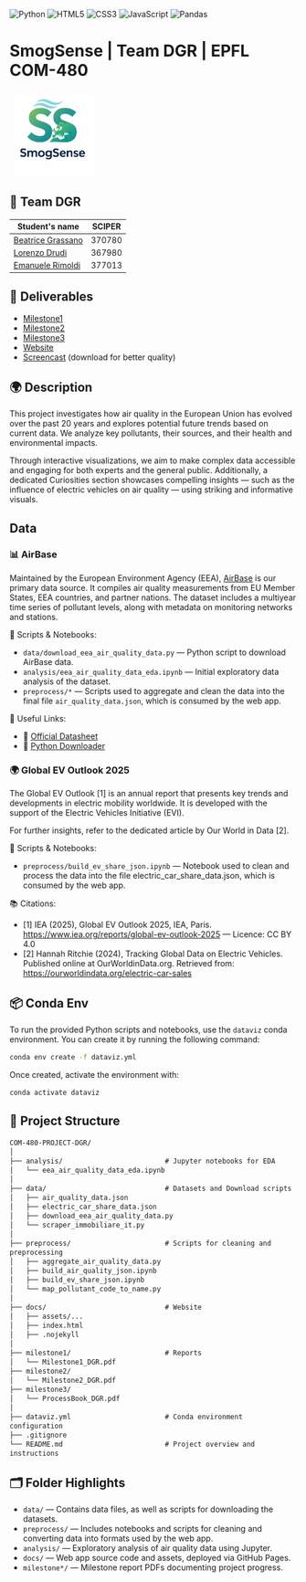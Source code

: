 ![Python](https://img.shields.io/badge/python-3670A0?style=for-the-badge&logo=python&logoColor=ffdd54)
![HTML5](https://img.shields.io/badge/html5-%23E34F26.svg?style=for-the-badge&logo=html5&logoColor=white)
![CSS3](https://img.shields.io/badge/css3-%231572B6.svg?style=for-the-badge&logo=css3&logoColor=white)
![JavaScript](https://img.shields.io/badge/javascript-%23323330.svg?style=for-the-badge&logo=javascript&logoColor=%23F7DF1E)
![Pandas](https://img.shields.io/badge/pandas-%23150458.svg?style=for-the-badge&logo=pandas&logoColor=white)

# SmogSense | Team DGR | EPFL COM-480

<img src="docs/assets/images/logo.png" alt="Logo" width="150" />

## 👥 Team DGR
| Student's name | SCIPER |
| -------------- | ------ |
| [Beatrice Grassano](https://github.com/beagrs) | 370780 |
| [Lorenzo Drudi](https://github.com/drudilorenzo/) | 367980 |
| [Emanuele Rimoldi](https://github.com/EmaRimoldi) | 377013 |

## 📄 Deliverables
- [Milestone1](./milestone1/Milestone1_DGR.pdf)
- [Milestone2](./milestone2/Milestone2_DGR.pdf)
- [Milestone3](./milestone3/Processbook.pdf)
- [Website](https://com-480-data-visualization.github.io/com-480-project-DGR/)
- [Screencast](https://drive.google.com/file/d/1CwCQC62-vEC8ymORb9-4itADhIKu_CwO/view?usp=sharing) (download for better quality)

## 🌍 Description

This project investigates how air quality in the European Union has evolved over the past 20 years and explores potential future trends based on current data. We analyze key pollutants, their sources, and their health and environmental impacts.

Through interactive visualizations, we aim to make complex data accessible and engaging for both experts and the general public. Additionally, a dedicated Curiosities section showcases compelling insights — such as the influence of electric vehicles on air quality — using striking and informative visuals.

## Data

### 📊 AirBase

Maintained by the European Environment Agency (EEA), [AirBase](https://www.eea.europa.eu/en/datahub/datahubitem-view/778ef9f5-6293-4846-badd-56a29c70880d?activeAccordion=1087599) is our primary data source. It compiles air quality measurements from EU Member States, EEA countries, and partner nations. The dataset includes a multiyear time series of pollutant levels, along with metadata on monitoring networks and stations.

🧪 Scripts & Notebooks:
- `data/download_eea_air_quality_data.py` — Python script to download AirBase data.
- `analysis/eea_air_quality_data_eda.ipynb` — Initial exploratory data analysis of the dataset.
- `preprocess/*` — Scripts used to aggregate and clean the data into the final file `air_quality_data.json`, which is consumed by the web app. 

🔗 Useful Links:
- 📄 [Official Datasheet](https://www.eea.europa.eu/data-and-maps/data/airbase-the-european-air-quality-database-6/airbase-products/data/file)
- 🐍 [Python Downloader](https://github.com/JohnPaton/airbase)

### 🌍 Global EV Outlook 2025

The Global EV Outlook [1] is an annual report that presents key trends and developments in electric mobility worldwide. It is developed with the support of the Electric Vehicles Initiative (EVI).

For further insights, refer to the dedicated article by Our World in Data [2].

🧪 Scripts & Notebooks:
- `preprocess/build_ev_share_json.ipynb` — Notebook used to clean and process the data into the file electric_car_share_data.json, which is consumed by the web app.

📚 Citations:
- [1] IEA (2025), Global EV Outlook 2025, IEA, Paris. https://www.iea.org/reports/global-ev-outlook-2025 — Licence: CC BY 4.0
- [2] Hannah Ritchie (2024), Tracking Global Data on Electric Vehicles. Published online at OurWorldinData.org. Retrieved from: https://ourworldindata.org/electric-car-sales

## 📦 Conda Env

To run the provided Python scripts and notebooks, use the `dataviz` conda environment.
You can create it by running the following command:

```bash
conda env create -f dataviz.yml
```

Once created, activate the environment with:

```bash
conda activate dataviz
```

## 🧱 Project Structure

```text
COM-480-PROJECT-DGR/
│
├── analysis/                         # Jupyter notebooks for EDA
│   └── eea_air_quality_data_eda.ipynb
│
├── data/                             # Datasets and Download scripts
│   ├── air_quality_data.json
│   ├── electric_car_share_data.json
│   ├── download_eea_air_quality_data.py
│   └── scraper_immobiliare_it.py
│
├── preprocess/                       # Scripts for cleaning and preprocessing
│   ├── aggregate_air_quality_data.py
│   ├── build_air_quality_json.ipynb
│   ├── build_ev_share_json.ipynb
│   └── map_pollutant_code_to_name.py
│
├── docs/                             # Website
│   ├── assets/...
│   ├── index.html
│   ├── .nojekyll
│
├── milestone1/                       # Reports
│   └── Milestone1_DGR.pdf
├── milestone2/
│   └── Milestone2_DGR.pdf
├── milestone3/
│   └── ProcessBook_DGR.pdf
│
├── dataviz.yml                       # Conda environment configuration
├── .gitignore
└── README.md                         # Project overview and instructions
```

## 🗂️ Folder Highlights

- `data/` — Contains data files, as well as scripts for downloading the datasets.
- `preprocess/` — Includes notebooks and scripts for cleaning and converting data into formats used by the web app.
- `analysis/` — Exploratory analysis of air quality data using Jupyter.
- `docs/` — Web app source code and assets, deployed via GitHub Pages.
- `milestone*/` — Milestone report PDFs documenting project progress.
